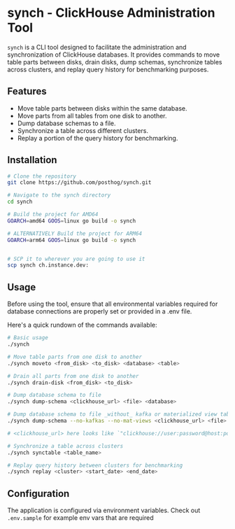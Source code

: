 # synch - ClickHouse Administration Tool

`synch` is a CLI tool designed to facilitate the administration and synchronization of ClickHouse databases. It provides commands to move table parts between disks, drain disks, dump schemas, synchronize tables across clusters, and replay query history for benchmarking purposes.

## Features

- Move table parts between disks within the same database.
- Move parts from all tables from one disk to another.
- Dump database schemas to a file.
- Synchronize a table across different clusters.
- Replay a portion of the query history for benchmarking.

## Installation

```bash
# Clone the repository
git clone https://github.com/posthog/synch.git

# Navigate to the synch directory
cd synch

# Build the project for AMD64
GOARCH=amd64 GOOS=linux go build -o synch

# ALTERNATIVELY Build the project for ARM64
GOARCH=arm64 GOOS=linux go build -o synch


# SCP it to wherever you are going to use it
scp synch ch.instance.dev:

```

## Usage

Before using the tool, ensure that all environmental variables required for database connections are properly set or provided in a .env file.

Here's a quick rundown of the commands available:

```bash
# Basic usage
./synch

# Move table parts from one disk to another
./synch moveto <from_disk> <to_disk> <database> <table>

# Drain all parts from one disk to another
./synch drain-disk <from_disk> <to_disk>

# Dump database schema to file
./synch dump-schema <clickhouse_url> <file> <database>

# Dump database schema to file _without_ kafka or materialized view tables
./synch dump-schema --no-kafkas --no-mat-views <clickhouse_url> <file> <database>

# <clickhouse_url> here looks like `"clickhouse://user:password@host:port"`

# Synchronize a table across clusters
./synch synctable <table_name>

# Replay query history between clusters for benchmarking
./synch replay <cluster> <start_date> <end_date>
```

## Configuration

The application is configured via environment variables. Check out `.env.sample` for example env vars that are required
